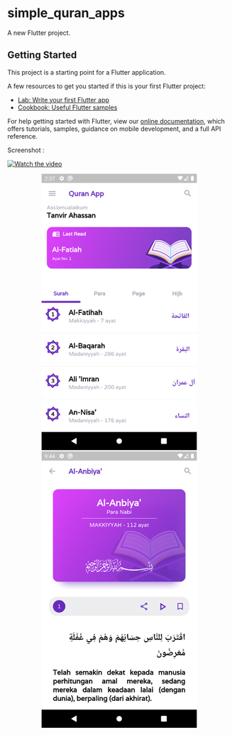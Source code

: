 # simple_quran_apps

A new Flutter project.

## Getting Started

This project is a starting point for a Flutter application.

A few resources to get you started if this is your first Flutter project:

- [Lab: Write your first Flutter app](https://flutter.dev/docs/get-started/codelab)
- [Cookbook: Useful Flutter samples](https://flutter.dev/docs/cookbook)

For help getting started with Flutter, view our
[online documentation](https://flutter.dev/docs), which offers tutorials,
samples, guidance on mobile development, and a full API reference.

Screenshot :

[![Watch the video](https://img.youtube.com/vi/UC474qnpwuP7syXqFJUKfLKA/maxresdefault.jpg)](https://www.youtube.com/watch?v=hNGXnylgRco)

<p align="center">
  <img src="https://github.com/nahdian-dev/Simple-Quran-Apps/blob/master/assets/images/screenshot/home_ss.png" width="350" title="hover text">
  <img src="https://github.com/nahdian-dev/Simple-Quran-Apps/blob/master/assets/images/screenshot/detail_surah_ss.png" width="350" alt="accessibility text">
</p>
